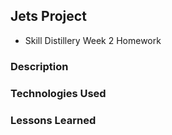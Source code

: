 ## Jets Project

* Skill Distillery Week 2 Homework

### Description

### Technologies Used

### Lessons Learned
